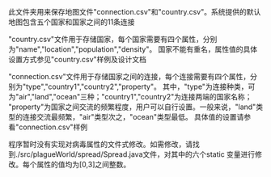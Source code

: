 此文件夹用来保存地图文件"connection.csv"和"country.csv"。系统提供的默认地图包含五个国家和国家之间的11条连接

"country.csv"文件用于存储国家，每个国家需要有四个属性，分别为"name","location","population","density"。
国家不能有重名，属性值的具体设置方式参见"country.csv"样例及设计文档

"connection.csv"文件用于存储国家之间的连接，每个连接需要有四个属性，分别为"type","country1","country2","property"。
其中，"type"为连接种类，可为"air","land","ocean"三种；"country1","country2"为连接两端的国家名称；
"property"为国家之间交流的频繁程度，用户可以自行设置。一般来说，"land"类型的连接交流最频繁，"air"类型次之，"ocean"类型最低。
具体值的设置请参看"connection.csv"样例

程序暂时没有实现对病毒属性的文件式修改。如需修改，请找到./src/plagueWorld/spread/Spread.java文件，对其中的六个static
变量进行修改。每个属性的值均为[0,3]之间整数。